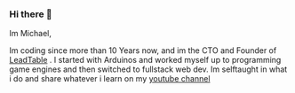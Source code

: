 ### Hi there 👋

Im Michael,

Im coding since more than 10 Years now, and im the CTO and Founder of [LeadTable](www.lead-table.com) . I started with Arduinos and worked myself up to programming game engines and then switched to fullstack web dev.
Im selftaught in what i do and share whatever i learn on my [youtube channel](https://www.youtube.com/channel/UCA5_qbCO_WvQnKJLMUjxDdQ)
